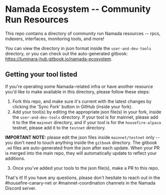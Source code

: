 # Namada Ecosystem -- Community Run Resources

This repo contains a directory of community run Namada resources -- rpcs, indexers, interfaces, monitoring tools, and more!

You can view the directory in json format inside the `user-and-dev-tools` directory, or you can check out the auto-generated gitbook: https://luminara-hub.gitbook.io/namada-ecosystem.

## Getting your tool listed
If you're operating some Namada-related infra or have another resource you'd like to make available in this directory, please follow these steps:
1. Fork this repo, and make sure it's current with the latest changes by clicking the 'Sync Fork' button in GitHub (inside your fork).
2. Add your tool(s) by editing the appropriate json file(s) in your fork, inside the `user-and-dev-tools` directory. If your tool is for mainnet, please add it to the the `mainnet` directory, and if your tool is for the
`housefire-alpaca` testnet, please add it to the `testnet` directory.  

**IMPORTANT NOTE:** please edit the json files inside `mainnet/testnet` only -- you don't need to touch anything inside the `gitbook` directory. The gitbook `.md` files are auto-generated from the json after each update. When your PR is merged into the main repo, they will automatically update to reflect your additions.  

3. Once you've added your tools to the json file(s), make a PR to this repo.  

That's it! If you have any questions, please don't hesitate to reach out in the #housefire-canary-net or #mainnet-coordination channels in the Namada Discord server.
